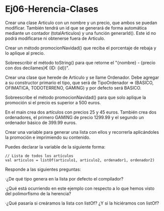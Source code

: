 # Ej06-Herencia-Clases

Crear una clase Articulo con un nombre y un precio, que ambos se puedan modificar. También tendrá un id que se generará de forma automática mediante un contador (totalArticulos) y una función generarId(). Este id no podrá modificarse ni obtenerse fuera de Articulo.

Crear un método promocionNavidad() que reciba el porcentaje de rebaja y lo aplique al precio.

Sobreescribir el método toString() para que retorne el "{nombre} - {precio con dos decilames}€ (ID: {id})".

Crear una clase que herede de Articulo y se llame Ordenador. Debe agregar a su constructor primario el tipo, que será de TipoOrdenador => (BASICO, OFIMATICA, TODOTERRENO, GAMING) y por defecto será BASICO.

Sobreescribe el método promocionNavidad() para que solo aplique la promoción si el precio es superior a 500 euros.

En el main crea dos artículos con precios 25 y 45 euros. También crea dos ordenadores, el primero GAMING de precio 1299.99 y el segundo un ordenador básico de 399.99 euros.

Crear una variable para generar una lista con ellos y recorrerla aplicándoles la promoción e imprimiendo su contenido.

Puedes declarar la variable de la siguiente forma:
```
// Lista de todos los artículos
val articulos = listOf(articulo1, articulo2, ordenador1, ordenador2)
```
Responde a las siguientes preguntas:

·¿De qué tipo genera en la lista por defecto el compilador?

·¿Qué está ocurriendo en este ejemplo con respecto a lo que hemos visto del polimorfismo de la herencia?

·¿Qué pasaría si creáramos la lista con listOf<Ordenador>? ¿Y si la hiciéramos con listOf<Any>?
